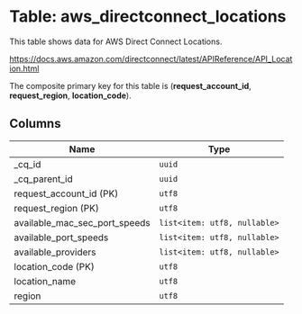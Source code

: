 # Table: aws_directconnect_locations

This table shows data for AWS Direct Connect Locations.

https://docs.aws.amazon.com/directconnect/latest/APIReference/API_Location.html

The composite primary key for this table is (**request_account_id**, **request_region**, **location_code**).

## Columns

| Name          | Type          |
| ------------- | ------------- |
|_cq_id|`uuid`|
|_cq_parent_id|`uuid`|
|request_account_id (PK)|`utf8`|
|request_region (PK)|`utf8`|
|available_mac_sec_port_speeds|`list<item: utf8, nullable>`|
|available_port_speeds|`list<item: utf8, nullable>`|
|available_providers|`list<item: utf8, nullable>`|
|location_code (PK)|`utf8`|
|location_name|`utf8`|
|region|`utf8`|